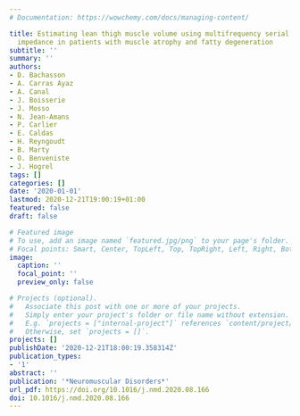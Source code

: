 ```yaml
---
# Documentation: https://wowchemy.com/docs/managing-content/

title: Estimating lean thigh muscle volume using multifrequency serial bioelectrical
  impedance in patients with muscle atrophy and fatty degeneration
subtitle: ''
summary: ''
authors:
- D. Bachasson
- A. Carras Ayaz
- A. Canal
- J. Boisserie
- J. Mosso
- N. Jean-Amans
- P. Carlier
- E. Caldas
- H. Reyngoudt
- B. Marty
- O. Benveniste
- J. Hogrel
tags: []
categories: []
date: '2020-01-01'
lastmod: 2020-12-21T19:00:19+01:00
featured: false
draft: false

# Featured image
# To use, add an image named `featured.jpg/png` to your page's folder.
# Focal points: Smart, Center, TopLeft, Top, TopRight, Left, Right, BottomLeft, Bottom, BottomRight.
image:
  caption: ''
  focal_point: ''
  preview_only: false

# Projects (optional).
#   Associate this post with one or more of your projects.
#   Simply enter your project's folder or file name without extension.
#   E.g. `projects = ["internal-project"]` references `content/project/deep-learning/index.md`.
#   Otherwise, set `projects = []`.
projects: []
publishDate: '2020-12-21T18:00:19.358314Z'
publication_types:
- '1'
abstract: ''
publication: '*Neuromuscular Disorders*'
url_pdf: https://doi.org/10.1016/j.nmd.2020.08.166
doi: 10.1016/j.nmd.2020.08.166
---
```

